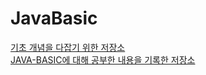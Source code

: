 # JavaBasic

[기초 개념을 다잡기 위한 저장소](https://velog.io/@urtimeislimited/Generic)<br/>
[JAVA-BASIC에 대해 공부한 내용을 기록한 저장소](https://velog.io/@urtimeislimited/JAVA-BASIC)
